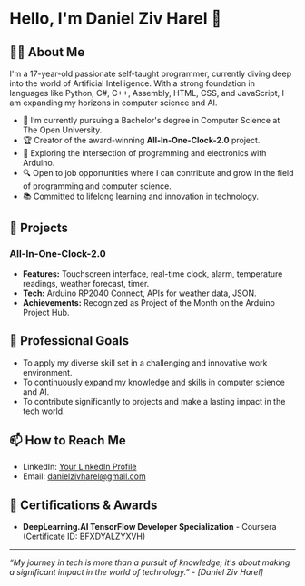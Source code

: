 # Hello, I'm Daniel Ziv Harel 👋

## 👨‍💻 About Me

I'm a 17-year-old passionate self-taught programmer, currently diving deep into the world of Artificial Intelligence. With a strong foundation in languages like Python, C#, C++, Assembly, HTML, CSS, and JavaScript, I am expanding my horizons in computer science and AI.

- 🌱 I’m currently pursuing a Bachelor's degree in Computer Science at The Open University.
- 🏆 Creator of the award-winning **All-In-One-Clock-2.0** project.
- 🤖 Exploring the intersection of programming and electronics with Arduino.
- 🔍 Open to job opportunities where I can contribute and grow in the field of programming and computer science.
- 📚 Committed to lifelong learning and innovation in technology.

## 🚀 Projects

### All-In-One-Clock-2.0
- **Features:** Touchscreen interface, real-time clock, alarm, temperature readings, weather forecast, timer.
- **Tech:** Arduino RP2040 Connect, APIs for weather data, JSON.
- **Achievements:** Recognized as Project of the Month on the Arduino Project Hub.

## 💼 Professional Goals

- To apply my diverse skill set in a challenging and innovative work environment.
- To continuously expand my knowledge and skills in computer science and AI.
- To contribute significantly to projects and make a lasting impact in the tech world.

## 📫 How to Reach Me

- LinkedIn: [Your LinkedIn Profile](#https://www.linkedin.com/in/daniel-ziv-harel-3aa300249/)
- Email: [danielzivharel@gmail.com](mailto:danielzivharel@gmail.com)

## 📜 Certifications & Awards

- **DeepLearning.AI TensorFlow Developer Specialization** - Coursera (Certificate ID: BFXDYALZYXVH)
---

*“My journey in tech is more than a pursuit of knowledge; it's about making a significant impact in the world of technology.” - [Daniel Ziv Harel]*


